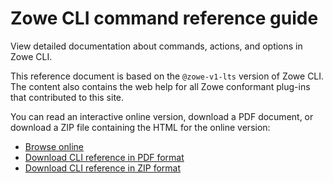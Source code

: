 # Zowe CLI command reference guide

View detailed documentation about commands, actions, and options in Zowe CLI.

This reference document is based on the `@zowe-v1-lts` version of Zowe CLI. The content also contains the web help for all Zowe conformant plug-ins that contributed to this site.

You can read an interactive online version, download a PDF document, or download a ZIP file containing the HTML for the online version:

- <a href="/stable/web_help/index.html" target="_blank">Browse online</a>
- <a href="/stable/CLIReference_Zowe.pdf" target="_blank">Download CLI reference in PDF format</a>
- <a href="/stable/zowe_web_help.zip" target="_blank">Download CLI reference in ZIP format</a>